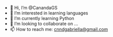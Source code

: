 - 👋 Hi, I’m @CanandaGS
- 👀 I’m interested in learning languages
- 🌱 I’m currently learning Python
- 💞️ I’m looking to collaborate on ...
- 📫 How to reach me: cnndgabriella@gmail.com

<!---
CanandaGS/CanandaGS is a ✨ special ✨ repository because its `README.md` (this file) appears on your GitHub profile.
You can click the Preview link to take a look at your changes.
--->
